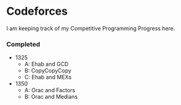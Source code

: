 # Codeforces
I am keeping track of my Competitive Programming Progress here.

### Completed
- 1325
  - A: Ehab and GCD
  - B: CopyCopyCopy
  - C: Ehab and MEXs
- 1350 
  - A: Orac and Factors
  - B: Orac and Medians
